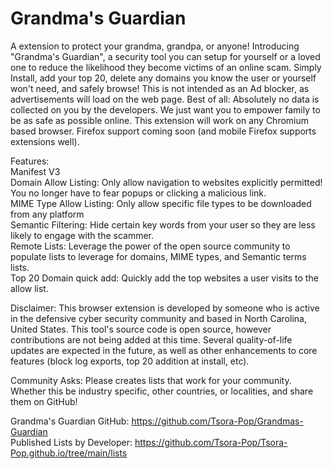 <H1> Grandma's Guardian</H1>

A extension to protect your grandma, grandpa, or anyone! Introducing "Grandma's Guardian", a security tool you can setup for yourself or a loved one to reduce the likelihood they become victims of an online scam. Simply Install, add your top 20, delete any domains you know the user or yourself won't need, and safely browse! This is not intended as an Ad blocker, as advertisements will load on the web page. Best of all: Absolutely no data is collected on you by the developers. We just want you to empower family to be as safe as possible online. This extension will work on any Chromium based browser. Firefox support coming soon (and mobile Firefox supports extensions well). 

Features:  
Manifest V3  
Domain Allow Listing: Only allow navigation to websites explicitly permitted! You no longer have to fear popups or clicking a malicious link.  
MIME Type Allow Listing: Only allow specific file types to be downloaded from any platform  
Semantic Filtering: Hide certain key words from your user so they are less likely to engage with the scammer.   
Remote Lists: Leverage the power of the open source community to populate lists to leverage for domains, MIME types, and Semantic terms lists.   
Top 20 Domain quick add: Quickly add the top websites a user visits to the allow list. 

Disclaimer: This browser extension is developed by someone who is active in the defensive cyber security community and based in North Carolina, United States. This tool's source code is open source, however contributions are not being added at this time. Several quality-of-life updates are expected in the future, as well as other enhancements to core features (block log exports, top 20 addition at install, etc). 

Community Asks: Please creates lists that work for your community. Whether this be industry specific, other countries, or localities, and share them on GitHub! 

Grandma's Guardian GitHub: https://github.com/Tsora-Pop/Grandmas-Guardian   
Published Lists by Developer: https://github.com/Tsora-Pop/Tsora-Pop.github.io/tree/main/lists
